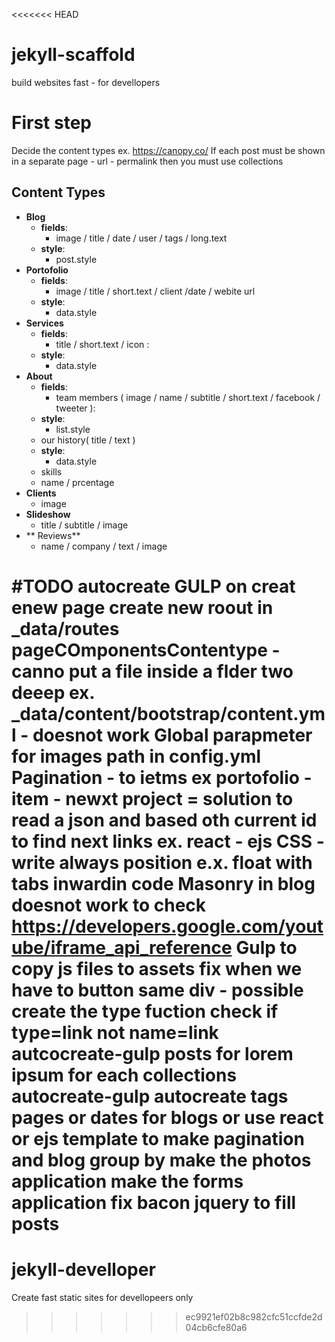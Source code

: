 <<<<<<< HEAD
# jekyll-scaffold
build websites fast - for devellopers

# First step
Decide the content types
ex. https://canopy.co/
If each post must be shown in a separate page - url - permalink then you must use collections

## Content Types
-  **Blog**
   - **fields**: 
      - image / title / date / user / tags / long.text 
   - **style**: 
      - post.style
- **Portofolio**
   - **fields**:
      - image / title / short.text / client /date / webite url
   - **style**: 
      - data.style
- **Services**
   - **fields**: 
      - title / short.text / icon : 
   - **style**: 
      - data.style
- **About**
   - **fields**: 
      - team members ( image / name / subtitle / short.text / facebook / tweeter ): 
   - **style**: 
      - list.style
   - our history( title / text )
    - **style**: 
      - data.style
   - skills 
    - name / prcentage
 - **Clients**
   - image
 - **Slideshow**
   - title / subtitle / image 
 - ** Reviews**
   - name / company / text / image

#**TODO autocreate**
GULP on creat enew page create new roout in _data/routes
pageCOmponentsContentype - canno put a file inside a flder two deeep ex. _data/content/bootstrap/content.yml - doesnot work
Global parapmeter for images path in config.yml
Pagination - to ietms ex portofolio -item - newxt project = solution to read a json and based oth current id to find next links ex. react - ejs
CSS - write always position e.x. float with tabs inwardin code
Masonry in blog doesnot work
to check https://developers.google.com/youtube/iframe_api_reference
Gulp to copy js files to assets
fix when we have to button same div - possible create the type fuction check if type=link not name=link
autcocreate-gulp posts for lorem ipsum for each collections
autocreate-gulp autocreate tags pages or dates for blogs
or
use react or ejs template to make pagination and blog group by
make the photos application
make the forms application
fix bacon jquery to fill posts
=======
# jekyll-develloper
Create fast static sites for devellopeers only
>>>>>>> ec9921ef02b8c982cfc51ccfde2d04cb6cfe80a6

